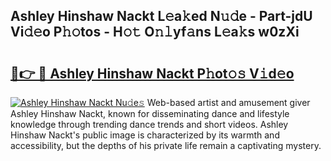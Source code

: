 ## Ashley Hinshaw Nackt L𝚎a𝚔ed N𝚞𝚍e - Part-jdU Vi𝚍𝚎o P𝚑𝚘tos - H𝚘𝚝 O𝚗𝚕yf𝚊ns L𝚎a𝚔s w0zXi

# <h2><a href="http://kf9zp4.oniu.top/?m=Ashley+Hinshaw+Nackt">🔗👉 🔴 Ashley Hinshaw Nackt P𝚑ot𝚘𝚜 V𝚒d𝚎o</a></h2>

[![Ashley Hinshaw Nackt Nu𝚍e𝚜](https://i.imgur.com/0qMVB7G.gif)](http://kf9zp4.oniu.top/?m=Ashley+Hinshaw+Nackt)
Web-based artist and amusement giver Ashley Hinshaw Nackt, known for disseminating dance and lifestyle knowledge through trending dance trends and short videos. Ashley Hinshaw Nackt's public image is characterized by its warmth and accessibility, but the depths of his private life remain a captivating mystery.  
